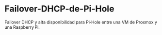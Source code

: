 # Failover-DHCP-de-Pi-Hole
Failover DHCP y alta disponibilidad para Pi‑Hole entre una VM de Proxmox y una Raspberry Pi.
